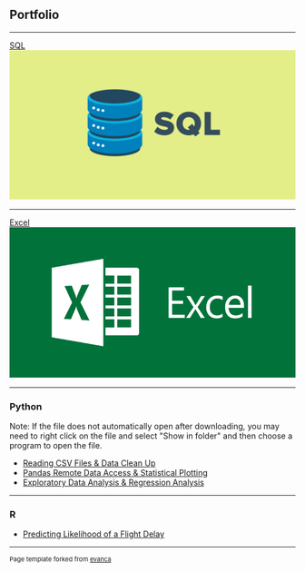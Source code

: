 ## Portfolio

---


[SQL](/pdf/SQL_Database_ASU_Project.pdf)
<img src="images/sql2.png?raw=true"/>

---
[Excel](/pdf/Excel_Statistics_ASU_Project.pdf)
<img src="images/ms excel.png?raw=true"/>

---

### Python
Note: If the file does not automatically open after downloading, you may need to right click on the file and select "Show in folder" and then choose a program to open the file.
- [Reading CSV Files & Data Clean Up](/pdf/CSV_Cleanup.py)
- [Pandas Remote Data Access & Statistical Plotting](/pdf/Pandas_Plotting.py)
- [Exploratory Data Analysis & Regression Analysis](/pdf/DataAnalysis_Regression.py)


---

### R
- [Predicting Likelihood of a Flight Delay](/pdf/Predicting_Flight_Delays_with_R.R)


---
<p style="font-size:11px">Page template forked from <a href="https://github.com/evanca/quick-portfolio">evanca</a></p>
<!-- Remove above link if you don't want to attibute -->
